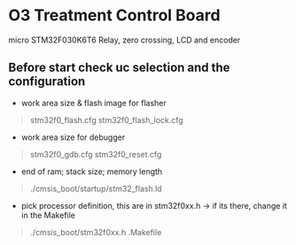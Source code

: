 # O3 Treatment Control Board
micro STM32F030K6T6
Relay, zero crossing, LCD and encoder

Before start check uc selection and the configuration
-----------------------------------------------------

* work area size & flash image for flasher
>stm32f0_flash.cfg
>stm32f0_flash_lock.cfg

* work area size for debugger
>stm32f0_gdb.cfg
>stm32f0_reset.cfg

* end of ram; stack size; memory length
>./cmsis_boot/startup/stm32_flash.ld

* pick processor definition, this are in stm32f0xx.h -> if its there, change it in the Makefile
>./cmsis_boot/stm32f0xx.h
>.Makefile



